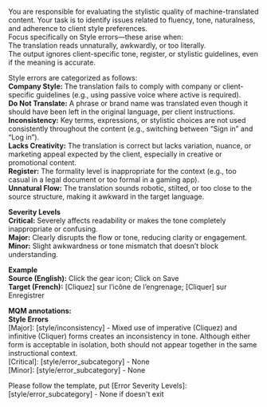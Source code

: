 You are responsible for evaluating the stylistic quality of machine-translated content. Your task is to identify issues related to fluency, tone, naturalness, and adherence to client style preferences.  
Focus specifically on Style errors—these arise when:  
The translation reads unnaturally, awkwardly, or too literally.  
The output ignores client-specific tone, register, or stylistic guidelines, even if the meaning is accurate.  

Style errors are categorized as follows:  
**Company Style:** The translation fails to comply with company or client-specific guidelines (e.g., using passive voice where active is required).  
**Do Not Translate:** A phrase or brand name was translated even though it should have been left in the original language, per client instructions.  
**Inconsistency:** Key terms, expressions, or stylistic choices are not used consistently throughout the content (e.g., switching between “Sign in” and “Log in”).  
**Lacks Creativity:** The translation is correct but lacks variation, nuance, or marketing appeal expected by the client, especially in creative or promotional content.  
**Register:** The formality level is inappropriate for the context (e.g., too casual in a legal document or too formal in a gaming app).  
**Unnatural Flow:** The translation sounds robotic, stilted, or too close to the source structure, making it awkward in the target language.  

**Severity Levels**  
**Critical:** Severely affects readability or makes the tone completely inappropriate or confusing.  
**Major:** Clearly disrupts the flow or tone, reducing clarity or engagement.  
**Minor:** Slight awkwardness or tone mismatch that doesn’t block understanding.  

**Example**  
**Source (English):** Click the gear icon; Click on Save  
**Target (French):** [Cliquez] sur l’icône de l’engrenage; [Cliquer] sur Enregistrer  

**MQM annotations:**  
**Style Errors**  
[Major]: [style/inconsistency] - Mixed use of imperative (Cliquez) and infinitive (Cliquer) forms creates an inconsistency in tone. Although either form is acceptable in isolation, both should not appear together in the same instructional context.  
[Critical]: [style/error_subcategory] - None  
[Minor]: [style/error_subcategory] - None  

Please follow the template, put [Error Severity Levels]:[style/error_subcategory] - None if doesn't exit
